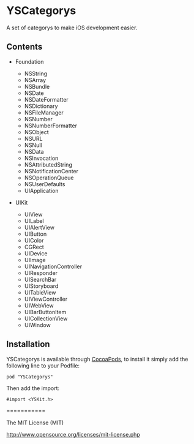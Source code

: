 YSCategorys
===========

A set of categorys to make iOS development easier.

## Contents
*   Foundation
       * NSString
       * NSArray
       * NSBundle
       * NSDate
       * NSDateFormatter
       * NSDictionary
       * NSFileManager
       * NSNumber
       * NSNumberFormatter
       * NSObject
       * NSURL
       * NSNull
       * NSData
       * NSInvocation
       * NSAttributedString
       * NSNotificationCenter
       * NSOperationQueue
       * NSUserDefaults
       * UIApplication

*   UIKit
       * UIView
       * UILabel
       * UIAlertView
       * UIButton
       * UIColor
       * CGRect
       * UIDevice
       * UIImage
       * UINavigationController
       * UIResponder
       * UISearchBar
       * UIStoryboard
       * UITableView
       * UIViewController
       * UIWebView
       * UIBarButtonItem
       * UICollectionView
       * UIWindow


## Installation

YSCategorys is available through [CocoaPods](http://cocoapods.org), to install it simply add the following line to your Podfile:

    pod "YSCategorys"
    
Then add the import:

    #import <YSKit.h>

===========

The MIT License (MIT) 

http://www.opensource.org/licenses/mit-license.php    
    
    
    